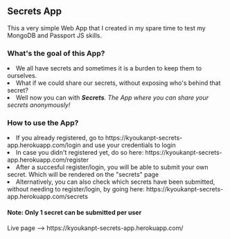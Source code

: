 <h2>Secrets App</h2>

<p>This a very simple Web App that I created in my spare time to test my MongoDB and Passport JS skills.</p>

<h3>What's the goal of this App?</h3>
<li>We all have secrets and sometimes it is a burden to keep them to ourselves.</li>
<li>What if we could share our secrets, without exposing who's behind that secret?</li>
<li>Well now you can with <strong><em>Secrets</strong>. The App where you can share your secrets anonymously!</em></li> 
<h3>How to use the App?</h3>
<li>If you already registered, go to https://kyoukanpt-secrets-app.herokuapp.com/login and use your credentials to login</li>
<li>In case you didn't registered yet, do so here: https://kyoukanpt-secrets-app.herokuapp.com/register</li>
<li>After a succesful register/login, you will be able to submit your own secret. Which will be rendered on the "secrets" page</li>
<li>Alternatively, you can also check which secrets have been submitted, without needing to register/login, by going here: https://kyoukanpt-secrets-app.herokuapp.com/secrets</li>
<h4>Note: Only 1 secret can be submitted per user</h4>
Live page --> https://kyoukanpt-secrets-app.herokuapp.com/
